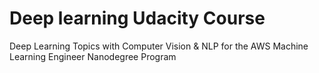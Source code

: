 # Deep learning Udacity Course
Deep Learning Topics with Computer Vision &amp; NLP for the AWS Machine Learning Engineer Nanodegree Program

